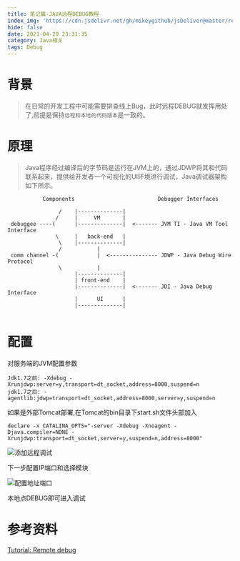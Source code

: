 ```yaml
---
title: 笔记篇-JAVA远程DEBUG教程
index_img: 'https://cdn.jsdelivr.net/gh/mikeygithub/jsDeliver@master/resource/img/debug.jpg'
hide: false
date: 2021-04-29 23:31:35
category: Java相关
tags: Debug
---
```


# 背景

>在日常的开发工程中可能需要排查线上Bug，此时远程DEBUG就发挥用处了,前提是保持`远程和本地的代码版本`是一致的。

# 原理

> Java程序经过编译后的字节码是运行在JVM上的，通过JDWP将其和代码联系起来，提供给开发者一个可视化的UI环境进行调试，Java调试器架构如下所示。


```text
           Components                          Debugger Interfaces

                /    |--------------|
               /     |     VM       |
 debuggee ----(      |--------------|  <------- JVM TI - Java VM Tool Interface
               \     |   back-end   |
                \    |--------------|
                /           |
 comm channel -(            |  <--------------- JDWP - Java Debug Wire Protocol
                \           |
                     |--------------|
                     | front-end    |
                     |--------------|  <------- JDI - Java Debug Interface
                     |      UI      |
                     |--------------|


```


# 配置

对服务端的JVM配置参数

```
Jdk1.7之前: -Xdebug -Xrunjdwp:server=y,transport=dt_socket,address=8000,suspend=n
jdk1.7之后: -agentlib:jdwp=transport=dt_socket,address=8000,server=y,suspend=n
```
如果是外部Tomcat部署,在Tomcat的bin目录下start.sh文件头部加入
```
declare -x CATALINA_OPTS="-server -Xdebug -Xnoagent -Djava.compiler=NONE -Xrunjdwp:transport=dt_socket,server=y,suspend=n,address=8000"
```

![添加远程调试](https://i.loli.net/2021/04/29/D1AzFu7TsnZikcO.png)


下一步配置IP端口和选择模块

![配置地址端口](https://i.loli.net/2021/04/29/ckGgqCvnxBPLZdM.png)

本地点DEBUG即可进入调试

# 参考资料

[Tutorial: Remote debug](https://www.jetbrains.com/help/idea/tutorial-remote-debug.html)

  


 
